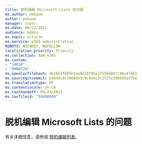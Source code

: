 ```yaml
---
title: 脱机编辑 Microsoft Lists 的问题
ms.author: pebaum
author: pebaum
manager: scotv
ms.date: 09/23/2021
audience: Admin
ms.topic: article
ms.service: o365-administration
ROBOTS: NOINDEX, NOFOLLOW
localization_priority: Priority
ms.collection: Adm_O365
ms.custom:
- "14010"
- "9008720"
ms.openlocfilehash: d616b1f085b1ae8d10795e235594887c96a47461
ms.sourcegitcommit: 29d4dc8c7866de3c9c44ec2c2f2323d6bd3a77be
ms.translationtype: HT
ms.contentlocale: zh-CN
ms.lasthandoff: 09/24/2021
ms.locfileid: "59498509"
---
```

# <a name="issues-with-editing-microsoft-lists-offline"></a>脱机编辑 Microsoft Lists 的问题

有关详细信息，请参阅 [脱机编辑列表](https://support.microsoft.com/en-us/office/edit-lists-offline-41403c3e-1795-4e07-b56b-ae591cbde2f9)。